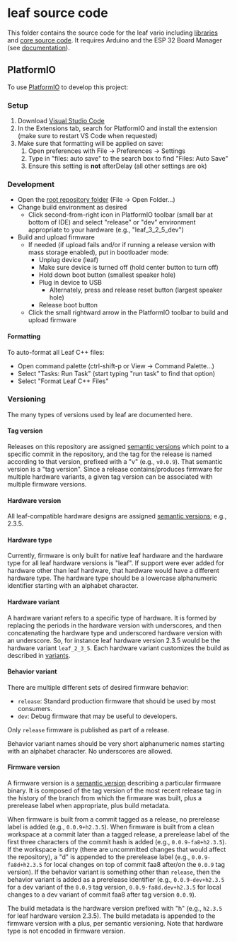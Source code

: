 # leaf source code

This folder contains the source code for the leaf vario including [libraries](libraries) and [core source code](vario).  It requires Arduino and the ESP 32 Board Manager (see [documentation](vario/README.md)).

## PlatformIO

To use [PlatformIO](https://platformio.org/) to develop this project:

### Setup

1. Download [Visual Studio Code](https://code.visualstudio.com/)
2. In the Extensions tab, search for PlatformIO and install the extension (make sure to restart VS Code when requested)
3. Make sure that formatting will be applied on save:
    1. Open preferences with File -> Preferences -> Settings
    2. Type in "files: auto save" to the search box to find "Files: Auto Save"
    3. Ensure this setting is **not** afterDelay (all other settings are ok)

### Development

* Open the [root repository folder](..) (File -> Open Folder...)
* Change build environment as desired
    * Click second-from-right icon in PlatformIO toolbar (small bar at bottom of IDE) and select "release" or "dev" environment appropriate to your hardware (e.g., "leaf_3_2_5_dev")
* Build and upload firmware
    * If needed (if upload fails and/or if running a release version with mass storage enabled), put in bootloader mode:
        * Unplug device (leaf)
        * Make sure device is turned off (hold center button to turn off)
        * Hold down boot button (smallest speaker hole)
        * Plug in device to USB
            * Alternately, press and release reset button (largest speaker hole)
        * Release boot button
    * Click the small rightward arrow in the PlatformIO toolbar to build and upload firmware

#### Formatting

To auto-format all Leaf C++ files:

* Open command palette (ctrl-shift-p or View -> Command Palette...)
* Select "Tasks: Run Task" (start typing "run task" to find that option)
* Select "Format Leaf C++ Files"

### Versioning

The many types of versions used by leaf are documented here.

#### Tag version

Releases on this repository are assigned [semantic versions](https://semver.org) which point to a specific commit in the repository, and the tag for the release is named according to that version, prefixed with a "v" (e.g., `v0.0.9`).  That semantic version is a "tag version".  Since a release contains/produces firmware for multiple hardware variants, a given tag version can be associated with multiple firmware versions.

#### Hardware version

All leaf-compatible hardware designs are assigned [semantic versions](https://semver.org); e.g., 2.3.5.

#### Hardware type

Currently, firmware is only built for native leaf hardware and the hardware type for all leaf hardware versions is "leaf".  If support were ever added for hardware other than leaf hardware, that hardware would have a different hardware type.  The hardware type should be a lowercase alphanumeric identifier starting with an alphabet character.

#### Hardware variant

A hardware variant refers to a specific type of hardware.  It is formed by replacing the periods in the hardware version with underscores, and then concatenating the hardware type and underscored hardware version with an underscore.  So, for instance leaf hardware version 2.3.5 would be the hardware variant `leaf_2_3_5`.  Each hardware variant customizes the build as described in [variants](./variants).

#### Behavior variant

There are multiple different sets of desired firmware behavior:

* `release`: Standard production firmware that should be used by most consumers.
* `dev`: Debug firmware that may be useful to developers.

Only `release` firmware is published as part of a release.

Behavior variant names should be very short alphanumeric names starting with an alphabet character.  No underscores are allowed.

#### Firmware version

A firmware version is a [semantic version](https://semver.org) describing a particular firmware binary.  It is composed of the tag version of the most recent release tag in the history of the branch from which the firmware was built, plus a prerelease label when appropriate, plus build metadata.

When firmware is built from a commit tagged as a release, no prerelease label is added (e.g., `0.0.9+h2.3.5`).  When firmware is built from a clean workspace at a commit later than a tagged release, a prerelease label of the first three characters of the commit hash is added (e.g., `0.0.9-fa8+h2.3.5`).  If the workspace is dirty (there are uncommitted changes that would affect the repository), a "d" is appended to the prerelease label (e.g., `0.0.9-fa8d+h2.3.5` for local changes on top of commit faa8 after/on the `0.0.9` tag version).  If the behavior variant is something other than `release`, then the behavior variant is added as a prerelease identifier (e.g., `0.0.9-dev+h2.3.5` for a dev variant of the `0.0.9` tag version, `0.0.9-fa8d.dev+h2.3.5` for local changes to a dev variant of commit faa8 after tag version `0.0.9`).

The build metadata is the hardware version prefixed with "h" (e.g., `h2.3.5` for leaf hardware version 2.3.5).  The build metadata is appended to the firmware version with a plus, per semantic versioning.  Note that hardware type is not encoded in firmware version.
